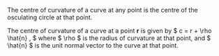 The centre of curvature of a curve at any point is the centre of the
osculating circle at that point.

The centre of curvature of a curve at a point **r** is given by
$ c = r + \rho \hat{n} , $ where $ \rho $ is the radius of curvature at
that point, and $ \hat{n}  $ is the unit normal vector to the curve at
that point.
